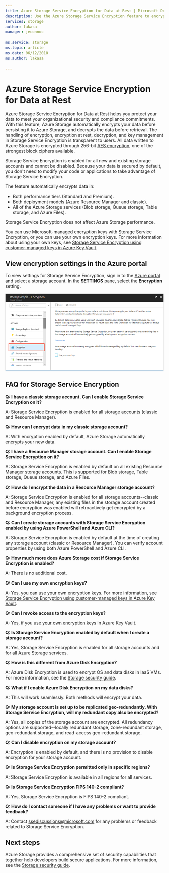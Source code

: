```yaml
---
title: Azure Storage Service Encryption for Data at Rest | Microsoft Docs
description: Use the Azure Storage Service Encryption feature to encrypt Azure Blob storage on the service side when storing the data, and decrypt it when retrieving the data.
services: storage
author: lakasa
manager: jeconnoc

ms.service: storage
ms.topic: article
ms.date: 06/12/2018
ms.author: lakasa

---
```

# Azure Storage Service Encryption for Data at Rest

Azure Storage Service Encryption for Data at Rest helps you protect your data to meet your organizational security and compliance commitments. With this feature, Azure Storage automatically encrypts your data before persisting it to Azure Storage, and decrypts the data before retrieval. The handling of encryption, encryption at rest, decryption, and key management in Storage Service Encryption is transparent to users. All data written to Azure Storage is encrypted through 256-bit [AES encryption](https://en.wikipedia.org/wiki/Advanced_Encryption_Standard), one of the strongest block ciphers available.

Storage Service Encryption is enabled for all new and existing storage accounts and cannot be disabled. Because your data is secured by default, you don't need to modify your code or applications to take advantage of Storage Service Encryption.

The feature automatically encrypts data in:

- Both performance tiers (Standard and Premium).
- Both deployment models (Azure Resource Manager and classic).
- All of the Azure Storage services (Blob storage, Queue storage, Table storage, and Azure Files). 

Storage Service Encryption does not affect Azure Storage performance.

You can use Microsoft-managed encryption keys with Storage Service Encryption, or you can use your own encryption keys. For more information about using your own keys, see [Storage Service Encryption using customer-managed keys in Azure Key Vault](storage-service-encryption-customer-managed-keys.md).

## View encryption settings in the Azure portal

To view settings for Storage Service Encryption, sign in to the [Azure portal](https://portal.azure.com) and select a storage account. In the **SETTINGS** pane, select the **Encryption** setting.

![Portal screenshot showing the Encryption setting](./media/storage-service-encryption/image1.png)

## FAQ for Storage Service Encryption

**Q: I have a classic storage account. Can I enable Storage Service Encryption on it?**

A: Storage Service Encryption is enabled for all storage accounts (classic and Resource Manager).

**Q: How can I encrypt data in my classic storage account?**

A: With encryption enabled by default, Azure Storage automatically encrypts your new data. 

**Q: I have a Resource Manager storage account. Can I enable Storage Service Encryption on it?**

A: Storage Service Encryption is enabled by default on all existing Resource Manager storage accounts. This is supported for Blob storage, Table storage, Queue storage, and Azure Files. 

**Q: How do I encrypt the data in a Resource Manager storage account?**

A: Storage Service Encryption is enabled for all storage accounts--classic and Resource Manager, any existing files in the storage account created before encryption was enabled will retroactively get encrypted by a background encryption process.

**Q: Can I create storage accounts with Storage Service Encryption enabled by using Azure PowerShell and Azure CLI?**

A: Storage Service Encryption is enabled by default at the time of creating any storage account (classic or Resource Manager). You can verify account properties by using both Azure PowerShell and Azure CLI.

**Q: How much more does Azure Storage cost if Storage Service Encryption is enabled?**

A: There is no additional cost.

**Q: Can I use my own encryption keys?**

A: Yes, you can use your own encryption keys. For more information, see [Storage Service Encryption using customer-managed keys in Azure Key Vault](storage-service-encryption-customer-managed-keys.md).

**Q: Can I revoke access to the encryption keys?**

A: Yes, if you [use your own encryption keys](storage-service-encryption-customer-managed-keys.md) in Azure Key Vault.

**Q: Is Storage Service Encryption enabled by default when I create a storage account?**

A: Yes, Storage Service Encryption is enabled for all storage accounts and for all Azure Storage services.

**Q: How is this different from Azure Disk Encryption?**

A: Azure Disk Encryption is used to encrypt OS and data disks in IaaS VMs. For more information, see the [Storage security guide](../storage-security-guide.md).

**Q: What if I enable Azure Disk Encryption on my data disks?**

A: This will work seamlessly. Both methods will encrypt your data.

**Q: My storage account is set up to be replicated geo-redundantly. With Storage Service Encryption, will my redundant copy also be encrypted?**

A: Yes, all copies of the storage account are encrypted. All redundancy options are supported--locally redundant storage, zone-redundant storage, geo-redundant storage, and read-access geo-redundant storage.

**Q: Can I disable encryption on my storage account?**

A: Encryption is enabled by default, and there is no provision to disable encryption for your storage account. 

**Q: Is Storage Service Encryption permitted only in specific regions?**

A: Storage Service Encryption is available in all regions for all services.

**Q: Is Storage Service Encryption FIPS 140-2 compliant?**

A: Yes, Storage Service Encryption is FIPS 140-2 compliant.

**Q: How do I contact someone if I have any problems or want to provide feedback?**

A: Contact [ssediscussions@microsoft.com](mailto:ssediscussions@microsoft.com) for any problems or feedback related to Storage Service Encryption.

## Next steps
Azure Storage provides a comprehensive set of security capabilities that together help developers build secure applications. For more information, see the [Storage security guide](../storage-security-guide.md).
